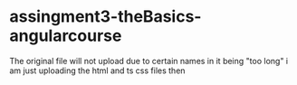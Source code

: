 # assingment3-theBasics-angularcourse
The original file will not upload due to certain names in it being "too long" i am just uploading the html and ts css files then
